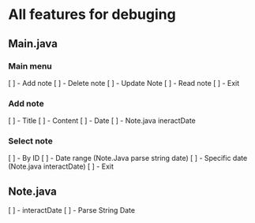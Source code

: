 # All features for debuging

## Main.java

### Main menu
[ ] - Add note
[ ] - Delete note
[ ] - Update Note
[ ] - Read note
[ ] - Exit

### Add note
[ ] - Title
[ ] - Content
[ ] - Date
[ ] - Note.java ineractDate

### Select note
[ ] - By ID
[ ] - Date range (Note.Java parse string date)
[ ] - Specific date (Note.java interactDate)
[ ] - Exit

## Note.java
[ ] - interactDate 
[ ] - Parse String Date <!--BUG: "this.dateString" is null" --> 
